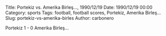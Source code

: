 Title: Portekiz vs. Amerika Birleş…, 1990/12/19
Date: 1990/12/19 00:00
Category: sports
Tags: football, football scores, Portekiz, Amerika Birleş…
Slug: portekiz-vs-amerika-birles
Author: carbonero


Portekiz 1 - 0 Amerika Birleş…
